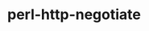 ---
title: "perl-http-negotiate"
layout: cache
categories: [package, develop]
meta: {"compilers": ["none"], "num_specs": 14, "num_specs_by_stack": {"data-vis-sdk": 6, "e4s": 6, "hep": 8, "root": 14}, "oss": ["ubuntu20.04", "ubuntu22.04"], "platforms": ["linux"], "stacks": ["data-vis-sdk", "e4s", "hep", "root"], "targets": ["x86_64_v3"], "versions": ["6.01"]}
spec_details: [{"compiler": "none", "hash": "4wqfhwhplueamhgwqttdppguqlkxp77v", "os": "ubuntu20.04", "platform": "linux", "size": "-", "stacks": ["data-vis-sdk", "root"], "target": "x86_64_v3", "variants": ["build_system=perl"], "versions": ["6.01"]}, {"compiler": "none", "hash": "7f7frpj5enfcvaxlwnyydco3zgfbqoq3", "os": "ubuntu20.04", "platform": "linux", "size": "-", "stacks": ["data-vis-sdk", "root"], "target": "x86_64_v3", "variants": ["build_system=perl"], "versions": ["6.01"]}, {"compiler": "none", "hash": "d7joljjmfdnmrvpke2vazr5wclajtwdb", "os": "ubuntu22.04", "platform": "linux", "size": "-", "stacks": ["e4s", "hep", "root"], "target": "x86_64_v3", "variants": ["build_system=perl"], "versions": ["6.01"]}, {"compiler": "none", "hash": "ekajesmfrhrgfkkj6glv6hbl4roi7n67", "os": "ubuntu20.04", "platform": "linux", "size": "-", "stacks": ["data-vis-sdk", "root"], "target": "x86_64_v3", "variants": ["build_system=perl"], "versions": ["6.01"]}, {"compiler": "none", "hash": "fxi734fe7u6b4uaoioyyymay5chtb5tn", "os": "ubuntu20.04", "platform": "linux", "size": "-", "stacks": ["data-vis-sdk", "root"], "target": "x86_64_v3", "variants": ["build_system=perl"], "versions": ["6.01"]}, {"compiler": "none", "hash": "gmq37kmknckkxxnhjqbay6m2rjf2dmsz", "os": "ubuntu22.04", "platform": "linux", "size": "-", "stacks": ["e4s", "hep", "root"], "target": "x86_64_v3", "variants": ["build_system=perl"], "versions": ["6.01"]}, {"compiler": "none", "hash": "guttzzsgn7fgjby3smtdymczf6s6xyfg", "os": "ubuntu20.04", "platform": "linux", "size": "-", "stacks": ["data-vis-sdk", "root"], "target": "x86_64_v3", "variants": ["build_system=perl"], "versions": ["6.01"]}, {"compiler": "none", "hash": "jkpo3wuqir2aitllvddctmwhprwwcqzw", "os": "ubuntu22.04", "platform": "linux", "size": "-", "stacks": ["e4s", "hep", "root"], "target": "x86_64_v3", "variants": ["build_system=perl"], "versions": ["6.01"]}, {"compiler": "none", "hash": "kr26cyaukx3tdo7xxakgl5ors24c65nx", "os": "ubuntu22.04", "platform": "linux", "size": "-", "stacks": ["e4s", "hep", "root"], "target": "x86_64_v3", "variants": ["build_system=perl"], "versions": ["6.01"]}, {"compiler": "none", "hash": "lpd7crkt6htxxasxnuxqdx7n5w6xew3o", "os": "ubuntu20.04", "platform": "linux", "size": "-", "stacks": ["data-vis-sdk", "root"], "target": "x86_64_v3", "variants": ["build_system=perl"], "versions": ["6.01"]}, {"compiler": "none", "hash": "mimtlvbxco4vimmutd7sy4koi5jbcawk", "os": "ubuntu22.04", "platform": "linux", "size": "-", "stacks": ["hep", "root"], "target": "x86_64_v3", "variants": ["build_system=perl"], "versions": ["6.01"]}, {"compiler": "none", "hash": "ueyty3buvbl5ylzsr4p735k2hqihi3pc", "os": "ubuntu22.04", "platform": "linux", "size": "-", "stacks": ["e4s", "hep", "root"], "target": "x86_64_v3", "variants": ["build_system=perl"], "versions": ["6.01"]}, {"compiler": "none", "hash": "wutbbw3g56e4gf2rk5a33c6s2kwpmxiw", "os": "ubuntu22.04", "platform": "linux", "size": "-", "stacks": ["hep", "root"], "target": "x86_64_v3", "variants": ["build_system=perl"], "versions": ["6.01"]}, {"compiler": "none", "hash": "xtoo6ctcygcj5rwi64uetb4bbkrdazih", "os": "ubuntu22.04", "platform": "linux", "size": "-", "stacks": ["e4s", "hep", "root"], "target": "x86_64_v3", "variants": ["build_system=perl"], "versions": ["6.01"]}]
---
